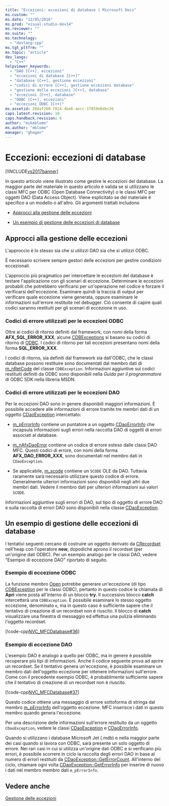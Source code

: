 ```yaml
---
title: "Eccezioni: eccezioni di database | Microsoft Docs"
ms.custom: ""
ms.date: "12/05/2016"
ms.prod: "visual-studio-dev14"
ms.reviewer: ""
ms.suite: ""
ms.technology: 
  - "devlang-cpp"
ms.tgt_pltfrm: ""
ms.topic: "article"
dev_langs: 
  - "C++"
helpviewer_keywords: 
  - "DAO [C++], eccezioni"
  - "eccezioni di database [C++]"
  - "database [C++], gestione eccezioni"
  - "codici di errore [C++], gestione eccezioni database"
  - "gestione delle eccezioni [C++], database"
  - "eccezioni [C++], database"
  - "ODBC [C++], eccezioni"
  - "eccezioni ODBC [C++]"
ms.assetid: 28daf260-f824-4be6-aecc-1f859e6dec26
caps.latest.revision: 10
caps.handback.revision: 6
author: "mikeblome"
ms.author: "mblome"
manager: "ghogen"
---
```

# Eccezioni: eccezioni di database
[!INCLUDE[vs2017banner](../assembler/inline/includes/vs2017banner.md)]

In questo articolo viene illustrato come gestire le eccezioni del database.  La maggior parte del materiale in questo articolo è valida se si utilizzano le classi MFC per ODBC \(Open Database Connectivity\) o le classi MFC per oggetti DAO \(Data Access Object\).  Viene esplicitato se del materiale è specifico a un modello o all'altro.  Gli argomenti trattati includono  
  
-   [Approcci alla gestione delle eccezioni](#_core_approaches_to_exception_handling)  
  
-   [Un esempio di gestione delle eccezioni di database](#_core_a_database_exception.2d.handling_example)  
  
##  <a name="_core_approaches_to_exception_handling"></a> Approcci alla gestione delle eccezioni  
 L'approccio è lo stesso sia che si utilizzi DAO sia che si utilizzi ODBC.  
  
 È necessario scrivere sempre gestori delle eccezioni per gestire condizioni eccezionali.  
  
 L'approccio più pragmatico per intercettare le eccezioni del database è testare l'applicazione con gli scenari di eccezione.  Determinare le eccezioni probabili che potrebbero verificarsi per un'operazione nel codice e forzare il verificarsi dell'eccezione.  Esaminare quindi la traccia di output per verificare quale eccezione viene generata, oppure esaminare le informazioni sull'errore restituite nel debugger.  Ciò consente di capire quali codici saranno restituiti per gli scenari di eccezione in uso.  
  
### Codici di errore utilizzati per le eccezioni ODBC  
 Oltre ai codici di ritorno definiti dal framework, con nomi della forma **AFX\_SQL\_ERROR\_XXX**, alcune [CDBExceptions](../mfc/reference/cdbexception-class.md) si basano su codici di ritorno di [ODBC](../data/odbc/odbc-basics.md).  I codici di ritorno per tali eccezioni presentano nomi della forma **SQL\_ERROR\_XXX**.  
  
 I codici di ritorno, sia definiti dal framework sia dall'ODBC, che le classi database possono restituire sono documentati dal membro dati di [m\_nRetCode](../Topic/CDBException::m_nRetCode.md) del classe `CDBException`.  Informazioni aggiuntive sui codici restituiti definiti da ODBC sono disponibili nella *Guida per il programmatore* di ODBC SDK nella libreria MSDN.  
  
### Codici di errore utilizzati per le eccezioni DAO  
 Per le eccezioni DAO sono in genere disponibili maggiori informazioni.  È possibile accedere alle informazioni di errore tramite tre membri dati di un oggetto [CDaoException](../mfc/reference/cdaoexception-class.md) intercettato:  
  
-   [m\_pErrorInfo](../Topic/CDaoException::m_pErrorInfo.md) contiene un puntatore a un oggetto [CDaoErrorInfo](../mfc/reference/cdaoerrorinfo-structure.md) che incapsula informazioni sugli errori nella raccolta DAO di oggetti di errori associati al database.  
  
-   [m\_nAfxDaoError](../Topic/CDaoException::m_nAfxDaoError.md) contiene un codice di errore esteso dalle classi DAO MFC.  Questi codici di errore, con nomi della forma **AFX\_DAO\_ERROR\_XXX**, sono documentati nel membro dati in `CDaoException`.  
  
-   Se applicabile, [m\_scode](../Topic/CDaoException::m_scode.md) contiene un `SCODE` OLE da DAO.  Tuttavia raramente sarà necessario utilizzare questo codice di errore.  Generalmente ulteriori informazioni sono disponibili negli altri due membri dati.  Vedere il membro dati per ulteriori informazioni sui valori `SCODE`.  
  
 Informazioni aggiuntive sugli errori di DAO, sul tipo di oggetto di errore DAO e sulla raccolta di errori DAO sono disponibili nella classe [CDaoException](../mfc/reference/cdaoexception-class.md).  
  
##  <a name="_core_a_database_exception.2d.handling_example"></a> Un esempio di gestione delle eccezioni di database  
 I tentativi seguenti cercano di costruire un oggetto derivato da [CRecordset](../mfc/reference/crecordset-class.md) nell'heap con l'operatore **new**, dopodiché aprono il recordset \(per un'origine dati ODBC\).  Per un esempio analogo per le classi DAO, vedere "Esempio di eccezione DAO" riportato di seguito.  
  
### Esempio di eccezione ODBC  
 La funzione membro [Open](../Topic/CRecordset::Open.md) potrebbe generare un'eccezione \(di tipo [CDBException](../mfc/reference/cdbexception-class.md) per le classi ODBC\), pertanto in questo codice la chiamata di **Apri** viene posta all'interno di un blocco **try**.  Il successivo blocco **catch** intercetterà una `CDBException`.  È possibile esaminare lo stesso oggetto eccezione, denominato `e`, ma in questo caso è sufficiente sapere che il tentativo di creazione di un recordset non è riuscito.  Il blocco di **catch** visualizzare una finestra di messaggio ed effettua una pulizia eliminando l'oggetto recordset.  
  
 [!code-cpp[NVC_MFCDatabase#36](../mfc/codesnippet/CPP/exceptions-database-exceptions_1.cpp)]  
  
### Esempio di eccezione DAO  
 L'esempio DAO è analogo a quello per ODBC, ma in genere è possibile recuperare più tipi di informazioni.  Anche il codice seguente prova ad aprire un recordset.  Se il tentativo genera un'eccezione, è possibile esaminare un membro dati dell'oggetto eccezione per ottenere informazioni sull'errore.  Come con il precedente esempio ODBC, è probabilmente sufficiente sapere che il tentativo di creazione di un recordset non è riuscito.  
  
 [!code-cpp[NVC_MFCDatabase#37](../mfc/codesnippet/CPP/exceptions-database-exceptions_2.cpp)]  
  
 Questo codice ottiene una messaggio di errore sottoforma di stringa dal membro [m\_pErrorInfo](../Topic/CDaoException::m_pErrorInfo.md) dell'oggetto eccezione.  MFC inserisce i dati in questo membro quando genera l'eccezione.  
  
 Per una descrizione delle informazioni sull'errore restituito da un oggetto `CDaoException`, vedere le classi [CDaoException](../mfc/reference/cdaoexception-class.md) e [CDaoErrorInfo](../mfc/reference/cdaoerrorinfo-structure.md).  
  
 Quando si utilizzano i database Microsoft Jet \(.mdb\) e nella maggior parte dei casi quando si lavora con ODBC, sarà presente un solo oggetto di errore.  Nei rari casi in cui si utilizza un'origine dati ODBC e si verificano più errori, è possibile scorrere in ciclo la raccolta degli errori DAO in base al numero di errori restituiti da [CDaoException::GetErrorCount](../Topic/CDaoException::GetErrorCount.md).  All'interno del ciclo, chiamare ogni volta [CDaoException::GetErrorInfo](../Topic/CDaoException::GetErrorInfo.md) per inserire di nuovo i dati nel membro membro dati `m_pErrorInfo`.  
  
## Vedere anche  
 [Gestione delle eccezioni](../mfc/exception-handling-in-mfc.md)